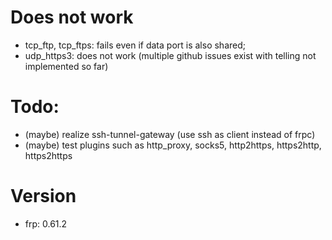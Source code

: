 # Does not work
- tcp_ftp, tcp_ftps: fails even if data port is also shared;
- udp_https3: does not work (multiple github issues exist with telling not implemented so far)


# Todo:
- (maybe) realize ssh-tunnel-gateway (use ssh as client instead of frpc)
- (maybe) test plugins such as http_proxy, socks5, http2https, https2http, https2https

# Version
- frp: 0.61.2